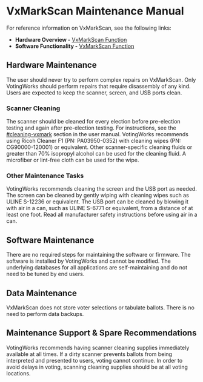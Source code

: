 # VxMarkScan Maintenance Manual

For reference information on VxMarkScan, see the following links:

* **Hardware Overview -** [VxMarkScan Function](https://app.gitbook.com/s/Z4bC0rbmogHEUUuMLAUa/system-overview/vxmark-function "mention")
* **Software Functionality -**  [VxMarkScan Function](https://app.gitbook.com/s/Z4bC0rbmogHEUUuMLAUa/system-overview/vxmark-function "mention")

## Hardware Maintenance

The user should never try to perform complex repairs on VxMarkScan. Only VotingWorks should perform repairs that require disassembly of any kind. Users are expected to keep the scanner, screen, and USB ports clean.

### Scanner Cleaning

The scanner should be cleaned for every election before pre-election testing and again after pre-election testing. For instructions, see the [#cleaning-vxmark](../vxmark/vxmark-hardware-setup.md#cleaning-vxmark "mention") section in the user manual. VotingWorks recommends using Ricoh Cleaner F1 (PN: PA03950-0352) with cleaning wipes (PN: CG90000-120001) or equivalent. Other scanner-specific cleaning fluids or greater than 70% isopropyl alcohol can be used for the cleaning fluid. A microfiber or lint-free cloth can be used for the wipe.

### Other Maintenance Tasks

VotingWorks recommends cleaning the screen and the USB port as needed. The screen can be cleaned by gently wiping with cleaning wipes such as ULINE S-12236 or equivalent. The USB port can be cleaned by blowing it with air in a can, such as ULINE S-6771 or equivalent, from a distance of at least one foot. Read all manufacturer safety instructions before using air in a can.

## Software Maintenance

There are no required steps for maintaining the software or firmware. The software is installed by VotingWorks and cannot be modified. The underlying databases for all applications are self-maintaining and do not need to be tuned by end users.

## Data Maintenance

VxMarkScan does not store voter selections or tabulate ballots. There is no need to perform data backups.

## Maintenance Support & Spare Recommendations

VotingWorks recommends having scanner cleaning supplies immediately available at all times. If a dirty scanner prevents ballots from being interpreted and presented to users, voting cannot continue. In order to avoid delays in voting, scanning cleaning supplies should be at all voting locations.

